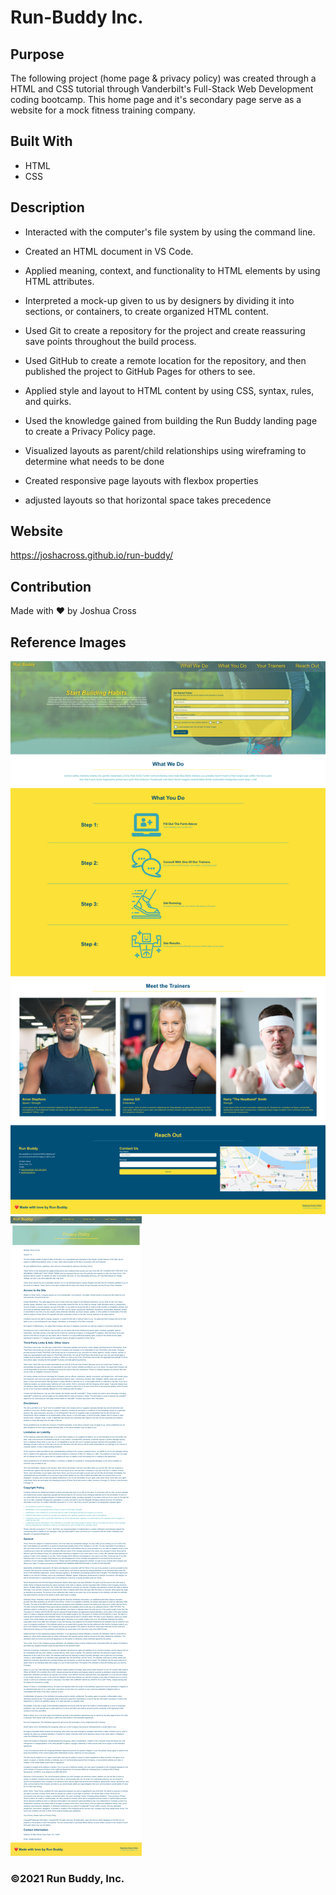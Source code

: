 # Run-Buddy Inc.

## Purpose
The following project (home page & privacy policy) was created through a HTML and CSS tutorial through Vanderbilt's Full-Stack Web Development coding bootcamp. This home page and it's secondary page serve as a website for a mock fitness training company.

## Built With
* HTML
* CSS

## Description
* Interacted with the computer's file system by using the command line.

* Created an HTML document in VS Code.

* Applied meaning, context, and functionality to HTML elements by using HTML attributes.

* Interpreted a mock-up given to us by designers by dividing it into sections, or containers, to create organized HTML content.

* Used Git to create a repository for the project and create reassuring save points throughout the build process.

* Used GitHub to create a remote location for the repository, and then published the project to GitHub Pages for others to see.

* Applied style and layout to HTML content by using CSS, syntax, rules, and quirks.

* Used the knowledge gained from building the Run Buddy landing page to create a Privacy Policy page.

* Visualized layouts as parent/child relationships using wireframing to determine what needs to be done

* Created responsive page layouts with flexbox properties

* adjusted layouts so that horizontal space takes precedence

## Website
https://joshacross.github.io/run-buddy/

## Contribution
Made with ❤️ by Joshua Cross

## Reference Images

<img src="./assets/images/landing-page-v2.0.png" />

<img src="./assets/images/privacy-v2.0.png" />

### ©️2021 Run Buddy, Inc.